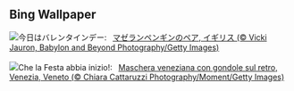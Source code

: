 ## Bing Wallpaper
![](https://www.bing.com/th?id=OHR.PenguinLove_JA-JP3730970592_UHD.jpg&w=1000)今日はバレンタインデー:&nbsp;&ensp;[マゼランペンギンのペア, イギリス (© Vicki Jauron, Babylon and Beyond Photography/Getty Images)](https://www.bing.com/th?id=OHR.PenguinLove_JA-JP3730970592_UHD.jpg)
<br><br/>
![](https://www.bing.com/th?id=OHR.TypicalVenetianRedGold_IT-IT4023171951_UHD.jpg&w=1000)Che la Festa abbia inizio!:&nbsp;&ensp;[Maschera veneziana con gondole sul retro, Venezia, Veneto (© Chiara Cattaruzzi Photography/Moment/Getty Images)](https://www.bing.com/th?id=OHR.TypicalVenetianRedGold_IT-IT4023171951_UHD.jpg)
<br><br/>
